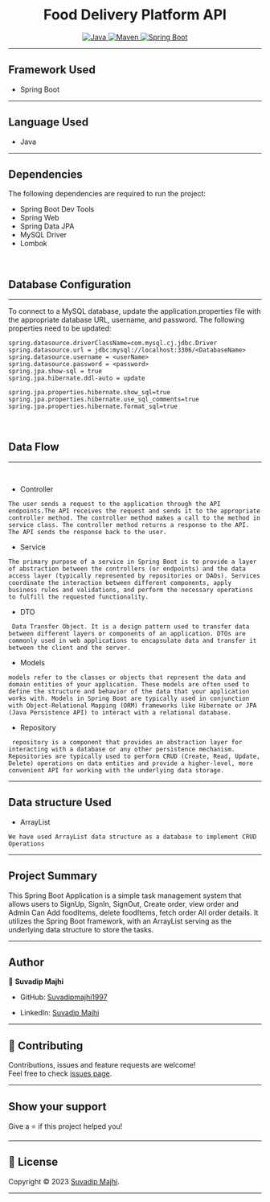 <h1 align = "center">Food Delivery Platform API</h1>

<p align="center">
<a href="Java url">
    <img alt="Java" src="https://img.shields.io/badge/Java->=8-darkblue.svg" />
</a>
<a href="Maven url" >
    <img alt="Maven" src="https://img.shields.io/badge/maven-3.0.5-brightgreen.svg" />
</a>
<a href="Spring Boot url" >
    <img alt="Spring Boot" src="https://img.shields.io/badge/Spring Boot-3.0.6-brightgreen.svg" />
</a>



---

## Framework Used
* Spring Boot

---

## Language Used
* Java

---
## Dependencies
The following dependencies are required to run the project:

* Spring Boot Dev Tools
* Spring Web
* Spring Data JPA
* MySQL Driver
* Lombok

<br>

## Database Configuration
---
To connect to a MySQL database, update the application.properties file with the appropriate database URL, username, and password. The following properties need to be updated:
```
spring.datasource.driverClassName=com.mysql.cj.jdbc.Driver
spring.datasource.url = jdbc:mysql://localhost:3306/<DatabaseName>
spring.datasource.username = <userName>
spring.datasource.password = <password>
spring.jpa.show-sql = true
spring.jpa.hibernate.ddl-auto = update

spring.jpa.properties.hibernate.show_sql=true
spring.jpa.properties.hibernate.use_sql_comments=true
spring.jpa.properties.hibernate.format_sql=true

```
<br>


## Data Flow

---

</br>


* Controller
```
The user sends a request to the application through the API endpoints.The API receives the request and sends it to the appropriate controller method. The controller method makes a call to the method in service class. The controller method returns a response to the API. The API sends the response back to the user.
```

* Service
```
The primary purpose of a service in Spring Boot is to provide a layer of abstraction between the controllers (or endpoints) and the data access layer (typically represented by repositories or DAOs). Services coordinate the interaction between different components, apply business rules and validations, and perform the necessary operations to fulfill the requested functionality.
```

* DTO
```
 Data Transfer Object. It is a design pattern used to transfer data between different layers or components of an application. DTOs are commonly used in web applications to encapsulate data and transfer it between the client and the server.
```

* Models
```
models refer to the classes or objects that represent the data and domain entities of your application. These models are often used to define the structure and behavior of the data that your application works with. Models in Spring Boot are typically used in conjunction with Object-Relational Mapping (ORM) frameworks like Hibernate or JPA (Java Persistence API) to interact with a relational database.
```

* Repository
```
 repository is a component that provides an abstraction layer for interacting with a database or any other persistence mechanism. Repositories are typically used to perform CRUD (Create, Read, Update, Delete) operations on data entities and provide a higher-level, more convenient API for working with the underlying data storage.
```

---

## Data structure Used
* ArrayList
```
We have used ArrayList data structure as a database to implement CRUD Operations 
```
---

## Project Summary
This Spring Boot Application is a simple task management system that allows users to SignUp, SignIn, SignOut, Create order, view order and Admin Can Add foodItems, delete foodItems, fetch order All order details. It utilizes the Spring Boot framework, with an ArrayList serving as the underlying data structure to store the tasks.

---
## Author

👤 **Suvadip Majhi**

* GitHub: [Suvadipmajhi1997](https://github.com/suvadipmajhi1997)

* LinkedIn: [Suvadip Majhi](https://www.linkedin.com/in/ajinkya-padule-04b8541a6/)
    
---

## 🤝 Contributing

Contributions, issues and feature requests are welcome!<br />Feel free to check [issues page]("url").
    
---
    
## Show your support

Give a ⭐️ if this project helped you!
    
---
    
## 📝 License

Copyright © 2023 [Suvadip Majhi](https://github.com/suvadipmajhi1997).<br />


    
---
